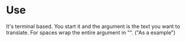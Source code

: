 # Use
It's terminal based. You start it and the argument is the text you want to translate. For spaces wrap the entire argument in "". ("As a example")
